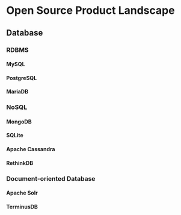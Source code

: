 # Open Source Product Landscape

## Database 
### RDBMS
#### MySQL
#### PostgreSQL
#### MariaDB 

### NoSQL
#### MongoDB
#### SQLite
#### Apache Cassandra
#### RethinkDB

### Document-oriented Database
#### Apache Solr
#### TerminusDB
